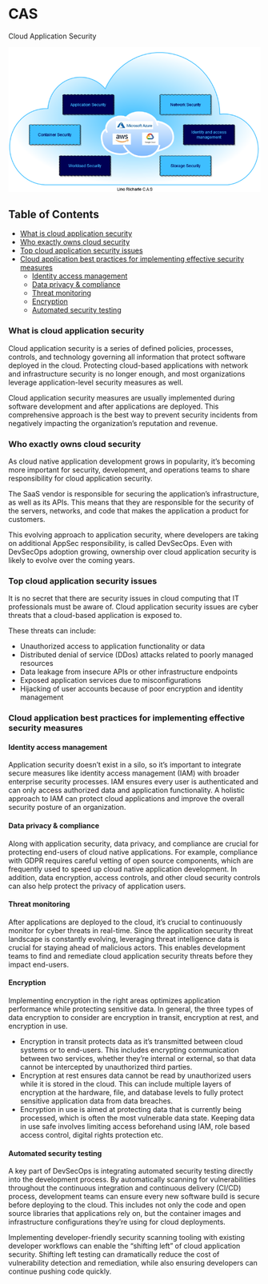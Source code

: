 # CAS
Cloud Application Security


![HeaderImage](./CAS-Diagram.drawio.png)

## Table of Contents
- [What is cloud application security](#what-is-cloud-application-security)
- [Who exactly owns cloud security](#Who-exactly-owns-cloud-security)
- [Top cloud application security issues](#Top-cloud-application-security-issues)
- [Cloud application best practices for implementing effective security measures](#Cloud-application-best-practices-for-implementing-effective-security-measures)
    * [Identity access management](#Identity-access-management)
    * [Data privacy & compliance](#Data-privacy-&-compliance)
    * [Threat monitoring](#Threat-monitoring)
    * [Encryption](#Encryption)
    * [Automated security testing](#Automated-security-testing)


### What is cloud application security
Cloud application security is a series of defined policies, processes, controls, and technology governing all information that protect software deployed in the cloud. Protecting cloud-based applications with network and infrastructure security is no longer enough, and most organizations leverage application-level security measures as well.

Cloud application security measures are usually implemented during software development and after applications are deployed. This comprehensive approach is the best way to prevent security incidents from negatively impacting the organization’s reputation and revenue.

### Who exactly owns cloud security
As cloud native application development grows in popularity, it’s becoming more important for security, development, and operations teams to share responsibility for cloud application security.

The SaaS vendor is responsible for securing the application’s infrastructure, as well as its APIs. This means that they are responsible for the security of the servers, networks, and code that makes the application a product for customers.

This evolving approach to application security, where developers are taking on additional AppSec responsibility, is called DevSecOps.
Even with DevSecOps adoption growing, ownership over cloud application security is likely to evolve over the coming years.

### Top cloud application security issues
It is no secret that there are security issues in cloud computing that IT professionals must be aware of. Cloud application security issues are cyber threats that a cloud-based application is exposed to. 

These threats can include:
- Unauthorized access to application functionality or data
- Distributed denial of service (DDos) attacks related to poorly managed resources
- Data leakage from insecure APIs or other infrastructure endpoints
- Exposed application services due to misconfigurations
- Hijacking of user accounts because of poor encryption and identity management

### Cloud application best practices for implementing effective security measures
#### Identity access management
Application security doesn’t exist in a silo, so it’s important to integrate secure measures like identity access management (IAM) with broader enterprise security processes. IAM ensures every user is authenticated and can only access authorized data and application functionality. A holistic approach to IAM can protect cloud applications and improve the overall security posture of an organization.

#### Data privacy & compliance
Along with application security, data privacy, and compliance are crucial for protecting end-users of cloud native applications. For example, compliance with GDPR requires careful vetting of open source components, which are frequently used to speed up cloud native application development. In addition, data encryption, access controls, and other cloud security controls can also help protect the privacy of application users.

#### Threat monitoring
After applications are deployed to the cloud, it’s crucial to continuously monitor for cyber threats in real-time. Since the application security threat landscape is constantly evolving, leveraging threat intelligence data is crucial for staying ahead of malicious actors. This enables development teams to find and remediate cloud application security threats before they impact end-users.

#### Encryption
Implementing encryption in the right areas optimizes application performance while protecting sensitive data. In general, the three types of data encryption to consider are encryption in transit, encryption at rest, and encryption in use.

- Encryption in transit protects data as it’s transmitted between cloud systems or to end-users. This includes encrypting communication between two services, whether they’re internal or external, so that data cannot be intercepted by unauthorized third parties.
- Encryption at rest ensures data cannot be read by unauthorized users while it is stored in the cloud. This can include multiple layers of encryption at the hardware, file, and database levels to fully protect sensitive application data from data breaches.
- Encryption in use is aimed at protecting data that is currently being processed, which is often the most vulnerable data state. Keeping data in use safe involves limiting access beforehand using IAM, role based access control, digital rights protection etc.

#### Automated security testing
A key part of DevSecOps is integrating automated security testing directly into the development process. By automatically scanning for vulnerabilities throughout the continuous integration and continuous delivery (CI/CD) process, development teams can ensure every new software build is secure before deploying to the cloud. This includes not only the code and open source libraries that applications rely on, but the container images and infrastructure configurations they’re using for cloud deployments.

Implementing developer-friendly security scanning tooling with existing developer workflows can enable the “shifting left” of cloud application security. Shifting left testing can dramatically reduce the cost of vulnerability detection and remediation, while also ensuring developers can continue pushing code quickly. 
